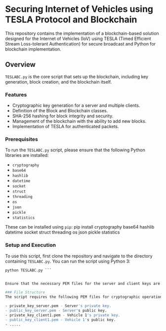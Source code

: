 # Securing Internet of Vehicles using TESLA Protocol and Blockchain

This repository contains the implementation of a blockchain-based solution designed for the Internet of Vehicles (IoV) using TESLA (Timed Efficient Stream Loss-tolerant Authentication) for secure broadcast and Python for blockchain implementation.

## Overview

`TESLABC.py` is the core script that sets up the blockchain, including key generation, block creation, and the blockchain itself.

### Features

- Cryptographic key generation for a server and multiple clients.
- Definition of the Block and Blockchain classes.
- SHA-256 hashing for block integrity and security.
- Management of the blockchain with the ability to add new blocks.
- Implementation of TESLA for authenticated packets.

### Prerequisites

To run the `TESLABC.py` script, please ensure that the following Python libraries are installed:

- `cryptography`
- `base64`
- `hashlib`
- `datetime`
- `socket`
- `struct`
- `threading`
- `os`
- `json`
- `pickle`
- `statistics`

These can be installed using `pip`:
pip install cryptography base64 hashlib datetime socket struct threading os json pickle statistics

### Setup and Execution

To use this script, first clone the repository and navigate to the directory containing `TESLABC.py`. You can run the script using Python 3:

```bash
python TESLABC.py ```


Ensure that the necessary PEM files for the server and client keys are present in the same directory as the TESLABC.py script.

### File Structure
The script requires the following PEM files for cryptographic operations:

- private_key_server.pem - Server's private key.
- public_key_server.pem - Server's public key.
- private_key_client1.pem - Vehicle 1's private key.
- public_key_client1.pem - Vehicle 1's public key.
- .....

